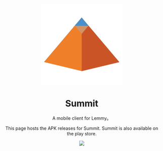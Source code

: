 <div align="center">

![](https://raw.githubusercontent.com/idunnololz/summit-for-lemmy/main/assets/ic_logo.svg)

# Summit
A mobile client for Lemmy。

This page hosts the APK releases for Summit. Summit is also available on the play store.

[<img src="https://cdn.rawgit.com/steverichey/google-play-badge-svg/master/img/en_get.svg" height="80">](https://play.google.com/store/apps/details?id=com.idunnololz.summit)


